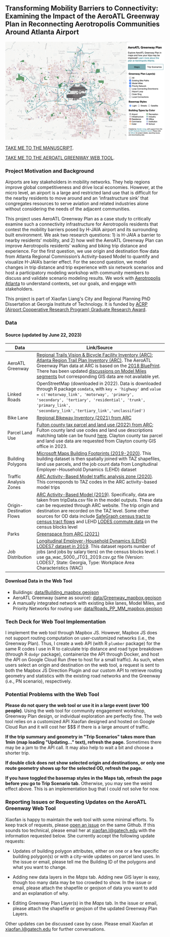 ## Transforming Mobility Barriers to Connectivity: Examining the Impact of the AeroATL Greenway Plan in Reconnecting Aerotropolis Communities Around Atlanta Airport

![Interactive AeroATL Greenway Web tool](Webtool_Demo.png)

[TAKE ME TO THE MANUSCRIPT](https://github.com/xiaofanliang/AeroATLGreenway/blob/main/Manuscript_XiaofanLiang_06222023.pdf).

[TAKE ME TO THE AEROATL GREENWAY WEB TOOL](https://xiaofanliang.github.io/AeroATLGreenway/).

### Project Motivation and Background 

Airports are key stakeholders in mobility networks. They help regions improve global competitiveness and drive local economies. However, at the micro level, an airport is a large and restricted land use that is difficult for the nearby residents to move around and an ‘infrastructure sink’ that congregates resources to serve aviation and related industries alone without considering the needs of the adjacent communities. 

This project uses AeroATL Greenway Plan as a case study to critically examine such a connectivity infrastructure for Aerotropolis residents that contest the mobility barriers posed by H-JAIA airport and its surrounding built environment. We ask two research questions: 1) is H-JAIA a barrier to nearby residents’ mobility, and 2) how well the AeroATL Greenway Plan can improve Aerotropolis residents’ walking and biking trip distance and experience. For the first question, we use origin and destination flow data from Atlanta Regional Commission’s Activity-based Model to quantify and visualize H-JAIA’s barrier effect. For the second question, we model changes in trip distance and trip experience with six network scenarios and host a participatory modeling workshop with community members to discuss and validate scenario modeling results. We work with [Aerotropolis Atlanta](https://aeroatl.org/special-projects/aeroatl-greenway-model-mile/) to understand contexts, set our goals, and engage with stakeholders. 

This project is part of Xiaofan Liang's City and Regional Planning PhD Dissertation at Georgia Institute of Technology. It is funded by [ACRP (Airport Cooperative Research Program) Graduate Research Award](https://www.trb.org/ACRP/GraduateResearchAwards.aspx). 

### Data

#### Source (updated by June 22, 2023)
| Data          | Link/Source |
| ------------- | ------------- |
| AeroATL Greenway | [Regional Trails Vision & Bicycle Facility Inventory (ARC)](https://garc.maps.arcgis.com/apps/webappviewer/index.html?id=eb154059fd3943e781539d97292225fa); [Atlanta Region Trail Plan Inventory (ARC)](https://opendata.atlantaregional.com/datasets/GARC::atlanta-region-trail-plan-inventory/explore?location=33.628607%2C-84.389893%2C12.92). The AeroATL Greenway Plan data at ARC is based on the [2018 BluePrint](https://aeroatl.org/wp-content/uploads/2020/04/AeroATL-Greenway_Report-7-4-2018-reduced.pdf). There has been updated [discussions on Model Miles segments](https://aacids.com/wp-content/uploads/2019/07/Appendix-C-Project-Descriptions-and-Context.pdf) but corresponding GIS data are not available yet.|
| Linked Roads | OpenStreetMap (downloaded in 2022). Data is downloaded through R package `osmdata`, with `key = 'highway'` and `value = c('motorway_link', 'motorway', 'primary', 'secondary', 'tertiary', 'residential', 'trunk', 'primary_link', 'secondary_link','tertiary_link','unclassified')` |
| Bike Lane | [Regional Bikeway Inventory (2021) from ARC](https://opendata.atlantaregional.com/datasets/02f4effc3fa949078a2a42f72cb4dc70/explore) |
| Parcel Land Use | [Fulton county tax parcel and land use (2022) from ARC](https://arc-garc.opendata.arcgis.com/datasets/fulcogis::tax-parcels-2022/explore?location=33.843413%2C-84.476950%2C10.90); Fulton county land use codes and land use descriptions matching table can be found [here](https://fultonassessor.org/wp-content/uploads/sites/16/2019/02/Land-Use-Codes-2019.pdf). Clayton county tax parcel and land use data are requested from Clayton county GIS office in 2023. |
| Building Polygons | [Microsoft Maps Building Footprints (2019-2020)](https://github.com/microsoft/USBuildingFootprints). This building dataset is then spatially joined with TAZ shapefiles, land use parcels, and the job count data from Longitudinal Employer-Household Dynamics (LEHD) dataset|
| Traffic Analysis Zones | [ARC Activity-Based Model traffic analysis zone (2020)](https://gisdata.fultoncountyga.gov/datasets/GARC::arc-model-transportation-analysis-zones-2020/explore). This corresponds to TAZ codes in the ARC activity-based model trips |
| Origin-Destination Flows | [ARC Activity-Based Model (2019)](https://atlantaregional.org/transportation-mobility/modeling/modeling/). Specifically, data are taken from tripData.csv file in the model outputs. These data can be requested through ARC website. The trip origin and destination are recorded on the TAZ level. Some other sources for OD data include [SafeGraph census tract to census tract flows](https://github.com/GeoDS/COVID19USFlows) and LEHD [LODES commute data](https://lehd.ces.census.gov/data/#lodes) on the census blocks level|
| Parks | [Greenspace from ARC (2021)](https://opendata.atlantaregional.com/datasets/GARC::greenspace/about) |
| Job Distribution | [Longitudinal Employer-Household Dynamics (LEHD) LODES7 dataset in 2019](https://lehd.ces.census.gov/data/#lodes). This dataset reports number of jobs (and jobs by salary tiers) on the census blocks level. I use ga_wac_S000_JT01_2019.csv.gz file (Version: LODES7, State: Georgia, Type: Workplace Area Characteristics (WAC)|

#### Download Data in the Web Tool
* Buildings: [data/Building_mapbox.geojson](https://github.com/xiaofanliang/AeroATLGreenway/tree/main/data)
* AeroATL Greenway (same as source): [data/Greenway_mapbox.geojson](https://github.com/xiaofanliang/AeroATLGreenway/tree/main/data)
* A manually integrated network with existing bike lanes, Model Miles, and Priority Networks for routing use: [data/Roads_PP_MM_mapbox.geojson](https://github.com/xiaofanliang/AeroATLGreenway/tree/main/data)

### Tech Deck for Web Tool Implementation
I implement the web tool through Mapbox JS. However, Mapbox JS does not support routing computation on user-customized networks (i.e., the Greenway Plan). Thus, I create a web API (with R `plumber` package) for the same R codes I use in R to calculate trip distance and road type breakdown (through R `dodgr` package), containerize the API through Docker, and host the API on Google Cloud Run (free to host for a small traffic). As such, when users select an origin and destination on the web tool, a request is sent to both the Mapbox JS Direction Plugin and our custom API to retrieve routing geometry and statistics with the existing road networks and the Greenway (i.e., PN scenario), respectively.  

### Potential Problems with the Web Tool

**Please do not query the web tool or use it in a large event (over 100 people)**. Using the web tool for community engagement workshop, Greenway Plan design, or individual exploration are perfectly fine. The web tool relies on a customized API Xiaofan designed and hosted on Google Cloud Run and it will cost her $$$ if there is a large amount of traffic. 

**If the trip summary and geometry in "Trip Scenarios" takes more than 1min (map loading "Updating..." text), refresh the page.** Sometimes there may be a jam to the API call. It may also help to wait a bit and choose a shorter trip. 

**If double click does not show selected origin and destinations, or only one route geometry shows up for the selected OD, refresh the page.** 

**If you have toggled the basemap styles in the Maps tab, refresh the page before you go to Trip Scenario tab.** Otherwise, you may see the weird effect above. This is an implementation bug that I could not solve for now. 

### Reporting Issues or Requesting Updates on the AeroATL Greenway Web Tool
Xiaofan is happy to maintain the web tool with some minimal efforts. To keep track of requests, please [open an issue](https://github.com/xiaofanliang/AeroATLGreenway/issues) on the same Github. If this sounds too technical, please email her at xiaofan.l@gatech.edu with the information requested below. She currently accept the following update requests: 
 
* Updates of building polygon attributes, either on one or a few specific building polygon(s) or with a city-wide updates on parcel land uses. In the issue or email, please tell me the Building ID of the polygons and what you want to change.   

* Adding new data layers in the *Maps* tab. Adding new GIS layer is easy, though too many data may be too crowded to show. In the issue or email, please attach the shapefile or geojson of data you want to add and an explanation of why. 

* Editing Greenway Plan Layer(s) in the *Maps* tab. In the issue or email, please attach the shapefile or geojson of the updated Greenway Plan Layers. 

Other updates can be discussed case by case. Please email Xiaofan at xiaofan.l@gatech.edu for further conversations. 